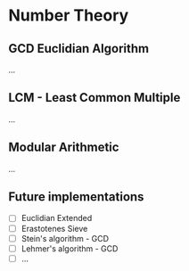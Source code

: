 # Number Theory

## GCD Euclidian Algorithm 

...

## LCM - Least Common Multiple

...

## Modular Arithmetic

...

## Future implementations

* [ ] Euclidian Extended
* [ ] Erastotenes Sieve
* [ ] Stein's algorithm - GCD
* [ ] Lehmer's algorithm - GCD
* [ ] ...